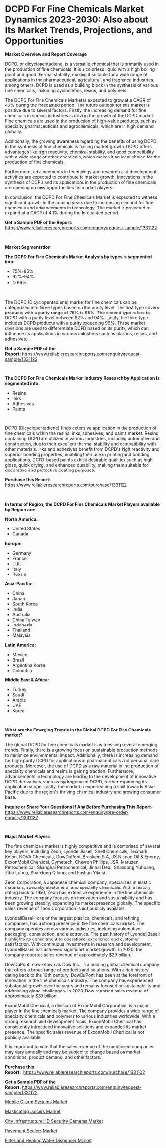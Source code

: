 <p><h1>DCPD For Fine Chemicals Market Dynamics 2023-2030: Also about Its Market Trends, Projections, and Opportunities</h1></p><p><strong>Market Overview and Report Coverage</strong></p>
<p><p>DCPD, or dicyclopentadiene, is a versatile chemical that is primarily used in the production of fine chemicals. It is a colorless liquid with a high boiling point and good thermal stability, making it suitable for a wide range of applications in the pharmaceutical, agricultural, and fragrance industries, among others. DCPD is used as a building block in the synthesis of various fine chemicals, including cycloolefins, resins, and polymers.</p><p>The DCPD For Fine Chemicals Market is expected to grow at a CAGR of 4.1% during the forecasted period. The future outlook for this market is positive due to several factors. Firstly, the increasing demand for fine chemicals in various industries is driving the growth of the DCPD market. Fine chemicals are used in the production of high-value products, such as specialty pharmaceuticals and agrochemicals, which are in high demand globally.</p><p>Additionally, the growing awareness regarding the benefits of using DCPD in the synthesis of fine chemicals is fueling market growth. DCPD offers advantages like high reactivity, chemical stability, and good compatibility with a wide range of other chemicals, which makes it an ideal choice for the production of fine chemicals.</p><p>Furthermore, advancements in technology and research and development activities are expected to contribute to market growth. Innovations in the synthesis of DCPD and its applications in the production of fine chemicals are opening up new opportunities for market players.</p><p>In conclusion, the DCPD For Fine Chemicals Market is expected to witness significant growth in the coming years due to increasing demand for fine chemicals and advancements in technology. The market is projected to expand at a CAGR of 4.1% during the forecasted period.</p></p>
<p><strong>Get a Sample PDF of the Report:</strong> <a href="https://www.reliableresearchreports.com/enquiry/request-sample/1331122">https://www.reliableresearchreports.com/enquiry/request-sample/1331122</a></p>
<p>&nbsp;</p>
<p><strong>Market Segmentation</strong></p>
<p><strong>The DCPD For Fine Chemicals Market Analysis by types is segmented into:</strong></p>
<p><ul><li>75%-85%</li><li>92%-94%</li><li>＞99%</li></ul></p>
<p>&nbsp;</p>
<p><p>The DCPD (Dicyclopentadiene) market for fine chemicals can be categorized into three types based on the purity level. The first type covers products with a purity range of 75% to 85%. The second type refers to DCPD with a purity level between 92% and 94%. Lastly, the third type includes DCPD products with a purity exceeding 99%. These market divisions are used to differentiate DCPD based on its purity, which can influence its applications in various industries such as plastics, resins, and adhesives.</p></p>
<p><strong>Get a Sample PDF of the Report:</strong>&nbsp;<a href="https://www.reliableresearchreports.com/enquiry/request-sample/1331122">https://www.reliableresearchreports.com/enquiry/request-sample/1331122</a></p>
<p>&nbsp;</p>
<p><strong>The DCPD For Fine Chemicals Market Industry Research by Application is segmented into:</strong></p>
<p><ul><li>Resins</li><li>Inks</li><li>Adhesives</li><li>Paints</li></ul></p>
<p>&nbsp;</p>
<p><p>DCPD (Dicyclopentadiene) finds extensive application in the production of fine chemicals within the resins, inks, adhesives, and paints market. Resins containing DCPD are utilized in various industries, including automotive and construction, due to their excellent thermal stability and compatibility with other materials. Inks and adhesives benefit from DCPD's high reactivity and superior bonding properties, enabling their use in printing and bonding applications. DCPD-based paints exhibit desirable qualities such as high gloss, quick drying, and enhanced durability, making them suitable for decorative and protective coating purposes.</p></p>
<p><strong>Purchase this Report:</strong>&nbsp; <a href="https://www.reliableresearchreports.com/purchase/1331122">https://www.reliableresearchreports.com/purchase/1331122</a></p>
<p>&nbsp;</p>
<p><strong>In terms of Region, the DCPD For Fine Chemicals Market Players available by Region are:</strong></p>
<p>
    <p> <strong> North America: </strong>
        <ul>
            <li>United States</li>
            <li>Canada</li>
        </ul>
        </p> 
    <p> <strong> Europe: </strong>
        <ul>
            <li>Germany</li>
            <li>France</li>
            <li>U.K.</li>
            <li>Italy</li>
            <li>Russia</li>
        </ul>
        </p> 
    <p> <strong> Asia-Pacific: </strong>
        <ul>
            <li>China</li>
            <li>Japan</li>
            <li>South Korea</li>
            <li>India</li>
            <li>Australia</li>
            <li>China Taiwan</li>
            <li>Indonesia</li>
            <li>Thailand</li>
            <li>Malaysia</li>
        </ul>
        </p> 
    <p> <strong> Latin America: </strong>
        <ul>
            <li>Mexico</li>
            <li>Brazil</li>
            <li>Argentina Korea</li>
            <li>Colombia</li>
        </ul>
        </p> 
    <p> <strong> Middle East & Africa: </strong>
        <ul>
            <li>Turkey</li>
            <li>Saudi</li>
            <li>Arabia</li>
            <li>UAE</li>
            <li>Korea</li>
        </ul>
    </p>
    </p>
<p>&nbsp;</p>
<p><strong>What are the Emerging Trends in the Global DCPD For Fine Chemicals market?</strong></p>
<p><p>The global DCPD for fine chemicals market is witnessing several emerging trends. Firstly, there is a growing focus on sustainable production methods to minimize environmental impact. Additionally, there is increasing demand for high-purity DCPD for applications in pharmaceuticals and personal care products. Moreover, the use of DCPD as a raw material in the production of specialty chemicals and resins is gaining traction. Furthermore, advancements in technology are leading to the development of innovative DCPD derivatives, such as hydrogenated DCPD, further expanding its application scope. Lastly, the market is experiencing a shift towards Asia-Pacific due to the region's thriving chemical industry and growing consumer base.</p></p>
<p><strong>Inquire or Share Your Questions If Any Before Purchasing This Report</strong>- <a href="https://www.reliableresearchreports.com/enquiry/pre-order-enquiry/1331122">https://www.reliableresearchreports.com/enquiry/pre-order-enquiry/1331122</a></p>
<p>&nbsp;</p>
<p><strong>Major Market Players</strong></p>
<p><p>The fine chemicals market is highly competitive and is comprised of several key players, including Zeon, LyondellBasell, Shell Chemicals, Texmark, Kolon, NOVA Chemicals, DowDuPont, Braskem S.A, JX Nippon Oil & Energy, ExxonMobil Chemical, Cymetech, Chevron Phillips, JSR, Maruzen Petrochemical, Shanghai Petrochemical, Jinhai Deqi, Shandong Yuhuang, Zibo Luhua, Shandong Qilong, and Fushun Yikesi.</p><p>Zeon Corporation, a Japanese chemical company, specializes in elastic materials, specialty elastomers, and specialty chemicals. With a history dating back to 1950, Zeon has extensive experience in the fine chemicals industry. The company focuses on innovation and sustainability and has been growing steadily, expanding its market presence globally. The specific sales revenue of Zeon Corporation is not publicly available.</p><p>LyondellBasell, one of the largest plastics, chemicals, and refining companies, has a strong presence in the fine chemicals market. The company operates across various industries, including automotive, packaging, construction, and electronics. The past history of LyondellBasell highlights its commitment to operational excellence and customer satisfaction. With continuous investments in research and development, LyondellBasell has achieved significant market growth. In 2020, the company reported sales revenue of approximately $29 billion.</p><p>DowDuPont, now known as Dow Inc., is a leading global chemical company that offers a broad range of products and solutions. With a rich history dating back to the 19th century, DowDuPont has been at the forefront of innovation in the fine chemicals industry. The company has experienced substantial growth over the years and remains focused on sustainability and addressing global challenges. In 2020, Dow reported sales revenue of approximately $39 billion.</p><p>ExxonMobil Chemical, a division of ExxonMobil Corporation, is a major player in the fine chemicals market. The company provides a wide range of specialty chemicals and polymers to various industries worldwide. With a strong research and development focus, ExxonMobil Chemical has consistently introduced innovative solutions and expanded its market presence. The specific sales revenue of ExxonMobil Chemical is not publicly available.</p><p>It is important to note that the sales revenue of the mentioned companies may vary annually and may be subject to change based on market conditions, product demand, and other factors.</p></p>
<p><strong>Purchase this Report:</strong>&nbsp;&nbsp;<a href="https://www.reliableresearchreports.com/purchase/1331122">https://www.reliableresearchreports.com/purchase/1331122</a></p>
<p></p>
<p><strong>Get a Sample PDF of the Report:</strong>&nbsp;<a href="https://www.reliableresearchreports.com/enquiry/request-sample/1331122">https://www.reliableresearchreports.com/enquiry/request-sample/1331122</a></p>
<p><p><a href="https://medium.com/@jerrodhilll68/decoding-mobile-c-arm-systems-market-metrics-market-share-trends-and-growth-patterns-c633d140a8f2">Mobile C-arm Systems Market</a></p><p><a href="https://www.linkedin.com/pulse/masticating-juicers-market-research-report-unlocks-analysis/">Masticating Juicers Market</a></p><p><a href="https://medium.com/@boydsmitham726/city-infrastructure-hd-security-cameras-market-insight-market-trends-growth-forecasted-from-2023-9d8496ac2b35">City Infrastructure HD Security Cameras Market</a></p><p><a href="https://www.linkedin.com/pulse/decoding-pavement-sealers-market-deep-dive-latest-trends/">Pavement Sealers Market</a></p><p><a href="https://www.linkedin.com/pulse/decoding-filter-heating-water-dispenser-market-deep-dive/">Filter and Heating Water Dispenser Market</a></p></p>